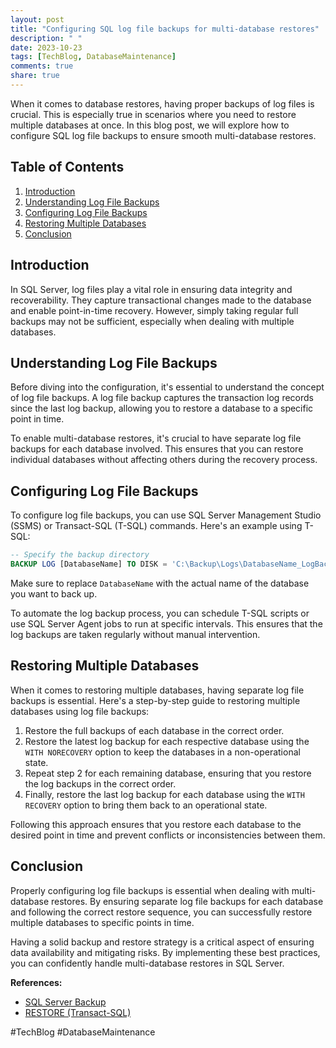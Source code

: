 ```yaml
---
layout: post
title: "Configuring SQL log file backups for multi-database restores"
description: " "
date: 2023-10-23
tags: [TechBlog, DatabaseMaintenance]
comments: true
share: true
---
```


When it comes to database restores, having proper backups of log files is crucial. This is especially true in scenarios where you need to restore multiple databases at once. In this blog post, we will explore how to configure SQL log file backups to ensure smooth multi-database restores.

## Table of Contents
1. [Introduction](#introduction)
2. [Understanding Log File Backups](#understanding-log-file-backups)
3. [Configuring Log File Backups](#configuring-log-file-backups)
4. [Restoring Multiple Databases](#restoring-multiple-databases)
5. [Conclusion](#conclusion)

## Introduction
In SQL Server, log files play a vital role in ensuring data integrity and recoverability. They capture transactional changes made to the database and enable point-in-time recovery. However, simply taking regular full backups may not be sufficient, especially when dealing with multiple databases.

## Understanding Log File Backups
Before diving into the configuration, it's essential to understand the concept of log file backups. A log file backup captures the transaction log records since the last log backup, allowing you to restore a database to a specific point in time.

To enable multi-database restores, it's crucial to have separate log file backups for each database involved. This ensures that you can restore individual databases without affecting others during the recovery process.

## Configuring Log File Backups
To configure log file backups, you can use SQL Server Management Studio (SSMS) or Transact-SQL (T-SQL) commands. Here's an example using T-SQL:

```sql
-- Specify the backup directory
BACKUP LOG [DatabaseName] TO DISK = 'C:\Backup\Logs\DatabaseName_LogBackup.bak';
```

Make sure to replace `DatabaseName` with the actual name of the database you want to back up.

To automate the log backup process, you can schedule T-SQL scripts or use SQL Server Agent jobs to run at specific intervals. This ensures that the log backups are taken regularly without manual intervention.

## Restoring Multiple Databases
When it comes to restoring multiple databases, having separate log file backups is essential. Here's a step-by-step guide to restoring multiple databases using log file backups:

1. Restore the full backups of each database in the correct order.
2. Restore the latest log backup for each respective database using the `WITH NORECOVERY` option to keep the databases in a non-operational state.
3. Repeat step 2 for each remaining database, ensuring that you restore the log backups in the correct order.
4. Finally, restore the last log backup for each database using the `WITH RECOVERY` option to bring them back to an operational state.

Following this approach ensures that you restore each database to the desired point in time and prevent conflicts or inconsistencies between them.

## Conclusion
Properly configuring log file backups is essential when dealing with multi-database restores. By ensuring separate log file backups for each database and following the correct restore sequence, you can successfully restore multiple databases to specific points in time.

Having a solid backup and restore strategy is a critical aspect of ensuring data availability and mitigating risks. By implementing these best practices, you can confidently handle multi-database restores in SQL Server.

**References:**
- [SQL Server Backup](https://docs.microsoft.com/en-us/sql/relational-databases/backup-restore/sql-server-backup-and-restore?view=sql-server-ver15)
- [RESTORE (Transact-SQL)](https://docs.microsoft.com/en-us/sql/t-sql/statements/restore-statements-transact-sql?view=sql-server-ver15)

#TechBlog #DatabaseMaintenance